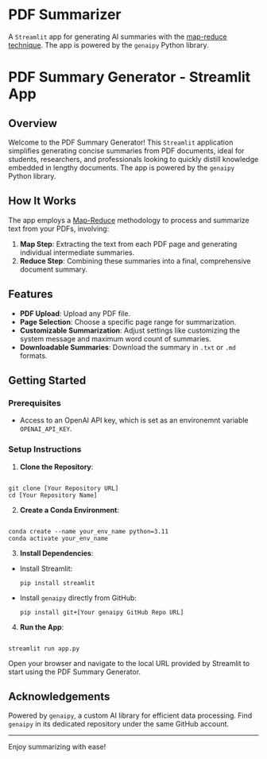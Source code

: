 # PDF Summarizer

A `Streamlit` app for generating AI summaries with the [map-reduce technique](https://python.langchain.com/docs/modules/chains/document/map_reduce). The app is powered by the `genaipy` Python library.

# PDF Summary Generator - Streamlit App

## Overview

Welcome to the PDF Summary Generator! This `Streamlit` application simplifies generating concise summaries from PDF documents, ideal for students, researchers, and professionals looking to quickly distill knowledge embedded in lengthy documents. The app is powered by the `genaipy` Python library.

## How It Works

The app employs a [Map-Reduce](<(https://python.langchain.com/docs/modules/chains/document/map_reduce)>) methodology to process and summarize text from your PDFs, involving:

1. **Map Step**: Extracting the text from each PDF page and generating individual intermediate summaries.
2. **Reduce Step**: Combining these summaries into a final, comprehensive document summary.

## Features

- **PDF Upload**: Upload any PDF file.
- **Page Selection**: Choose a specific page range for summarization.
- **Customizable Summarization**: Adjust settings like customizing the system message and maximum word count of summaries.
- **Downloadable Summaries**: Download the summary in `.txt` or `.md` formats.

## Getting Started

### Prerequisites

- Access to an OpenAI API key, which is set as an environemnt variable `OPENAI_API_KEY`.

### Setup Instructions

1. **Clone the Repository**:

```

git clone [Your Repository URL]
cd [Your Repository Name]

```

2. **Create a Conda Environment**:

```

conda create --name your_env_name python=3.11
conda activate your_env_name

```

3. **Install Dependencies**:

- Install Streamlit:
  ```
  pip install streamlit
  ```
- Install `genaipy` directly from GitHub:
  ```
  pip install git+[Your genaipy GitHub Repo URL]
  ```

4. **Run the App**:

```

streamlit run app.py

```

Open your browser and navigate to the local URL provided by Streamlit to start using the PDF Summary Generator.

## Acknowledgements

Powered by `genaipy`, a custom AI library for efficient data processing. Find `genaipy` in its dedicated repository under the same GitHub account.

---

Enjoy summarizing with ease!
